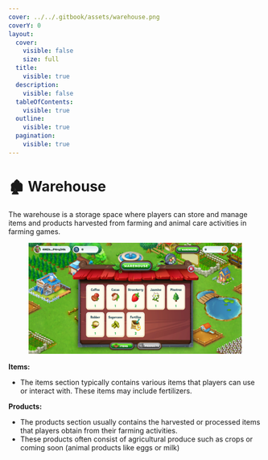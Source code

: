 ```yaml
---
cover: ../../.gitbook/assets/warehouse.png
coverY: 0
layout:
  cover:
    visible: false
    size: full
  title:
    visible: true
  description:
    visible: false
  tableOfContents:
    visible: true
  outline:
    visible: true
  pagination:
    visible: true
---
```


# 🏚️ Warehouse

The warehouse is a storage space where players can store and manage items and products harvested from farming and animal care activities in farming games.

<figure><img src="../../.gitbook/assets/warehouse.webp" alt=""><figcaption></figcaption></figure>

**Items:**

* The items section typically contains various items that players can use or interact with. These items may include fertilizers.

**Products:**

* The products section usually contains the harvested or processed items that players obtain from their farming activities.
* These products often consist of agricultural produce such as crops or coming soon (animal products like eggs or milk)
